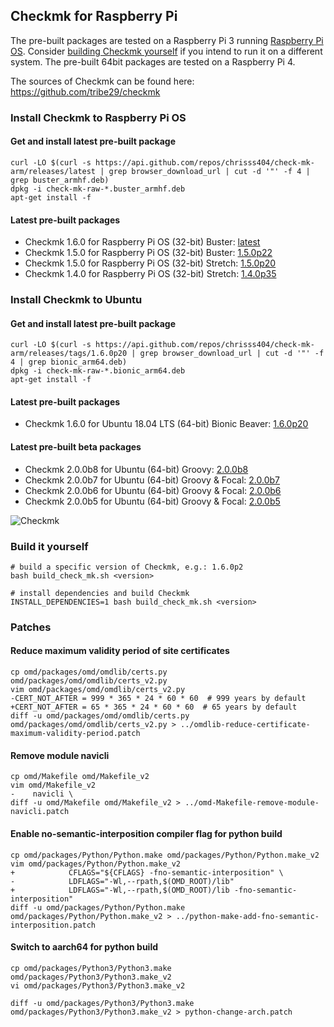 
## Checkmk for Raspberry Pi

The pre-built packages are tested on a Raspberry Pi 3 running [Raspberry Pi OS](https://www.raspberrypi.org/downloads/raspberry-pi-os/). Consider [building Checkmk yourself](#build-it-yourself) if you intend to run it on a different system.
The pre-built 64bit packages are tested on a Raspberry Pi 4.

The sources of Checkmk can be found here: https://github.com/tribe29/checkmk

### Install Checkmk to Raspberry Pi OS

#### Get and install latest pre-built package

    curl -LO $(curl -s https://api.github.com/repos/chrisss404/check-mk-arm/releases/latest | grep browser_download_url | cut -d '"' -f 4 | grep buster_armhf.deb) 
    dpkg -i check-mk-raw-*.buster_armhf.deb
    apt-get install -f

#### Latest pre-built packages

* Checkmk 1.6.0 for Raspberry Pi OS (32-bit) Buster: [latest](https://github.com/chrisss404/check-mk-arm/releases/latest)
* Checkmk 1.5.0 for Raspberry Pi OS (32-bit) Buster: [1.5.0p22](https://github.com/chrisss404/check-mk-arm/releases/tag/1.5.0p22)
* Checkmk 1.5.0 for Raspberry Pi OS (32-bit) Stretch: [1.5.0p20](https://github.com/chrisss404/check-mk-arm/releases/tag/1.5.0p20)
* Checkmk 1.4.0 for Raspberry Pi OS (32-bit) Stretch: [1.4.0p35](https://github.com/chrisss404/check-mk-arm/releases/tag/1.4.0p35)

### Install Checkmk to Ubuntu

#### Get and install latest pre-built package

    curl -LO $(curl -s https://api.github.com/repos/chrisss404/check-mk-arm/releases/tags/1.6.0p20 | grep browser_download_url | cut -d '"' -f 4 | grep bionic_arm64.deb) 
    dpkg -i check-mk-raw-*.bionic_arm64.deb
    apt-get install -f

#### Latest pre-built packages

* Checkmk 1.6.0 for Ubuntu 18.04 LTS (64-bit) Bionic Beaver: [1.6.0p20](https://github.com/chrisss404/check-mk-arm/releases/1.6.0p20)

#### Latest pre-built beta packages
* Checkmk 2.0.0b8 for Ubuntu (64-bit) Groovy: [2.0.0b8](https://github.com/chrisss404/check-mk-arm/releases/tag/2.0.0b8)
* Checkmk 2.0.0b7 for Ubuntu (64-bit) Groovy & Focal: [2.0.0b7](https://github.com/chrisss404/check-mk-arm/releases/tag/2.0.0b7)
* Checkmk 2.0.0b6 for Ubuntu (64-bit) Groovy & Focal: [2.0.0b6](https://github.com/chrisss404/check-mk-arm/releases/tag/2.0.0b6)
* Checkmk 2.0.0b5 for Ubuntu (64-bit) Groovy & Focal: [2.0.0b5](https://github.com/chrisss404/check-mk-arm/releases/tag/2.0.0b5)

![Checkmk](https://raw.github.com/chrisss404/check-mk-arm/master/data/check_mk.png)

### Build it yourself

    # build a specific version of Checkmk, e.g.: 1.6.0p2
    bash build_check_mk.sh <version>
    
    # install dependencies and build Checkmk
    INSTALL_DEPENDENCIES=1 bash build_check_mk.sh <version>

### Patches

#### Reduce maximum validity period of site certificates

    cp omd/packages/omd/omdlib/certs.py omd/packages/omd/omdlib/certs_v2.py
    vim omd/packages/omd/omdlib/certs_v2.py
    -CERT_NOT_AFTER = 999 * 365 * 24 * 60 * 60  # 999 years by default
    +CERT_NOT_AFTER = 65 * 365 * 24 * 60 * 60  # 65 years by default
    diff -u omd/packages/omd/omdlib/certs.py omd/packages/omd/omdlib/certs_v2.py > ../omdlib-reduce-certificate-maximum-validity-period.patch

#### Remove module navicli

    cp omd/Makefile omd/Makefile_v2
    vim omd/Makefile_v2
    -    navicli \
    diff -u omd/Makefile omd/Makefile_v2 > ../omd-Makefile-remove-module-navicli.patch

#### Enable no-semantic-interposition compiler flag for python build

    cp omd/packages/Python/Python.make omd/packages/Python/Python.make_v2
    vim omd/packages/Python/Python.make_v2
    +            CFLAGS="${CFLAGS} -fno-semantic-interposition" \
    -            LDFLAGS="-Wl,--rpath,$(OMD_ROOT)/lib"
    +            LDFLAGS="-Wl,--rpath,$(OMD_ROOT)/lib -fno-semantic-interposition"
    diff -u omd/packages/Python/Python.make omd/packages/Python/Python.make_v2 > ../python-make-add-fno-semantic-interposition.patch

#### Switch to aarch64 for python build

    cp omd/packages/Python3/Python3.make omd/packages/Python3/Python3.make_v2
    vi omd/packages/Python3/Python3.make_v2
    
    diff -u omd/packages/Python3/Python3.make omd/packages/Python3/Python3.make_v2 > python-change-arch.patch
